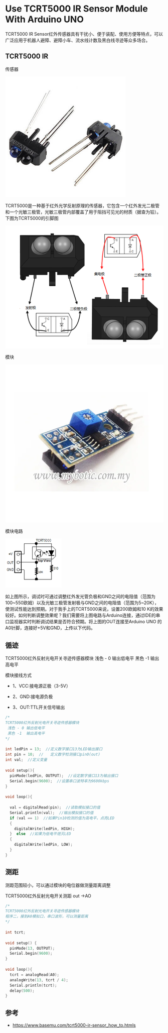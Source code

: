 # Use TCRT5000 IR Sensor Module With Arduino UNO

TCRT5000 IR Sensor红外传感器具有干扰小、便于装配、使用方便等特点，可以广泛应用于机器人避障、避障小车、流水线计数及黑白线寻迹等众多场合。

## TCRT5000 IR 

传感器

![](img/TCRT5000_IR/TCRT5000_IR_Sensor.jpg)


TCRT5000是一种基于红外光学反射原理的传感器，它包含一个红外发光二极管和一个光敏三极管，光敏三极管内部覆盖了用于阻挡可见光的材质（据查为铅）。下图为TCRT5000的引脚图


![](img/TCRT5000_IR/TCRT5000-Pinout.png)

模块

![](img/TCRT5000_IR/TCRT5000_IR.jpg)

模块电路

![](img/TCRT5000_IR/TCRT5000-circuit.png)

如上图所示，调试时可通过调整红外发光管负极和GND之间的电阻值（范围为100~550欧姆）以及光敏三极管发射极与GND之间的电阻值（范围为5~20K），使测试性能达到预期。对于我手上的TCRT5000来说，设置200欧姆和10 K的效果较好。如何判断调整效果呢？我们需要将上图电路与Arduino连接，通过IDE的串口监视器实时判断调试结果是否符合预期。将上图的OUT连接至Arduino UNO 的A0针脚，连接好+5V和GND，上传以下代码。

##  循迹

TCRT5000红外反射光电开关寻迹传感器模块
 浅色 - 0 输出低电平 
 黑色 -1  输出高电平

模块接线方式

* 1、VCC:接电源正极（3-5V）

* 2、GND:接电源负极

* 3、OUT:TTL开关信号输出

```c
/*
TCRT5000红外反射光电开关寻迹传感器模块
 浅色 - 0 输出低电平 
 黑色 -1  输出高电平
*/

int ledPin = 13;  //定义数字接口13为LED输出接口
int pin = 10;  //   定义数字检测接口pin0(out)
int val;  //定义变量

void setup(){
  pinMode(ledPin, OUTPUT);  //设定数字接口13为输出接口
  Serial.begin(9600);  //设置串口波特率为9600kbps
}

void loop(){

  val = digitalRead(pin);  //读取模拟接口的值
  Serial.println(val);  //输出模拟接口的值
  if (val == 1)  //如果Pin10检测的值为高电平，点亮LED
  {
    digitalWrite(ledPin, HIGH);
  }  else  //如果为低电平熄灭LED
  {
    digitalWrite(ledPin, LOW);
  }
}
```

##  测距

测距范围较小，可以通过模块的电位器做测量距离调整

TCRT5000红外反射光电开关测距
 out ->AO  
 
```c
/*
TCRT5000红外反射光电开关寻迹传感器模块
程序二，接到A0模拟口，串口波形，可以测量距离
*/

int tcrt;

void setup() {
  pinMode(13, OUTPUT);
  Serial.begin(9600);
}

void loop(){
  tcrt = analogRead(A0);
  analogWrite(13, tcrt / 4);
  Serial.println(tcrt);
  delay(500);
}


```

## 参考

* https://www.basemu.com/tcrt5000-ir-sensor_how_to.htmls
